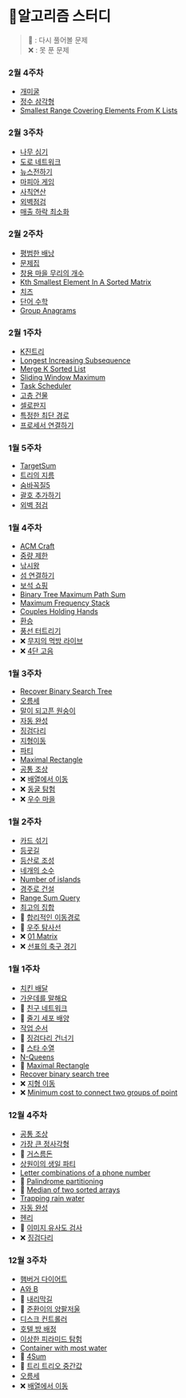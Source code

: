 # 🚀알고리즘 스터디
> 💢 : 다시 풀어볼 문제 <br>
> ❌ : 못 푼 문제

### 2월 4주차
- [개미굴](src/_2월4주차/개미굴.java)
- [정수 삼각형](src/_2월4주차/정수삼각형.java)
- [Smallest Range Covering Elements From K Lists](src/_2월4주차/SmallestRangeCoveringElementsFromKLists.java)

### 2월 3주차
- [나무 심기](src/_2월3주차/나무심기.java)
- [도로 네트워크](src/_2월3주차/도로네트워크.java)
- [뉴스전하기](src/_2월3주차/뉴스전하기.java)
- [마피아 게임](src/_2월3주차/마피아게임.java)
- [사칙연산](src/_2월3주차/사칙연산.java)
- [외벽점검](src/_2월3주차/외벽점검.java)
- [매출 하락 최소화](src/_2월3주차/매출하락최소화.java)

### 2월 2주차
- [평범한 배낭](src/_2월2주차/평범한배낭.java)
- [문제집](src/_2월2주차/문제집.java)
- [창용 마을 무리의 개수](src/_2월2주차/창용마을무리의개수.java)
- [Kth Smallest Element In A Sorted Matrix](src/_2월2주차/KthSmallestElementInASortedMatrix.java)
- [치즈](src/_2월2주차/치즈.java)
- [단어 수학](src/_2월2주차/단어수학.java)
- [Group Anagrams](src/_2월2주차/GroupAnagrams.java)


### 2월 1주차
- [K진트리](src/_2월1주차/K진트리.java)
- [Longest Increasing Subsequence](src/_2월1주차/LIS.java)
- [Merge K Sorted List](src/_2월1주차/MergeKSortedLists.java)
- [Sliding Window Maximum](src/_2월1주차/SlidingWindowMaximum.java)
- [Task Scheduler](src/_2월1주차/TaskScheduler.java)
- [고층 건물](src/_2월1주차/고층건물.java)
- [셀로판지](src/_2월1주차/셀로판지.java)
- [특정한 최단 경로](src/_2월1주차/특정한최단경로.java)
- [프로세서 연결하기](src/_2월1주차/프로세서연결하기.java)

### 1월 5주차
- [TargetSum](src/_1월5주차/TargetSum.java)
- [트리의 지름](src/_1월5주차/트리의지름.java)
- [숨바꼭질5](src/_1월5주차/숨바꼭질5.java)
- [괄호 추가하기](src/_1월5주차/괄호추가하기.java)
- [외벽 점검](src/_1월5주차/외벽점검.java)

### 1월 4주차
- [ACM Craft](src/_1월4주차/ACMCraft.java)
- [중량 제한](src/_1월4주차/중량제한.java)
- [낚시왕](src/_1월4주차/낚시왕.java)
- [섬 연결하기](src/_1월4주차/섬연결하기.java)
- [보석 쇼핑](src/_1월4주차/보석쇼핑.java)
- [Binary Tree Maximum Path Sum](src/_1월4주차/BinaryTreeMaximumPathSum.java)
- [Maximum Frequency Stack](src/_1월4주차/MaximumFrequencyStack.java)
- [Couples Holding Hands](src/_1월4주차/CouplesHoldingHands.java )
- [환승](src/_1월4주차/환승.java)
- [풍선 터트리기](src/_1월4주차/풍선터트리기.java)
- ❌ [무지의 먹방 라이브](https://programmers.co.kr/learn/courses/30/lessons/42891)
- ❌ [4단 고음](https://programmers.co.kr/learn/courses/30/lessons/1831)

### 1월 3주차
- [Recover Binary Search Tree](src/_1월3주차/RecoverBinarySearchTree.java)
- [오름세](src/_1월3주차/오름세.java)
- [말이 되고픈 원숭이](src/_1월3주차/말이되고픈원숭이.java)
- [자동 완성](src/_1월3주차/자동완성.java)
- [징검다리](src/_1월3주차/징검다리.java)
- [지형이동](src/_1월3주차/지형이동.java)
- [파티](src/_1월3주차/파티.java)
- [Maximal Rectangle](src/_1월3주차/MaximalRectangle.java)
- [공통 조상](src/_1월3주차/공통조상.java)
- ❌ [배열에서 이동](https://www.acmicpc.net/problem/1981)
- ❌ [동굴 탐험](https://programmers.co.kr/learn/courses/30/lessons/67260)
- ❌ [우수 마을](https://www.acmicpc.net/problem/1949)

### 1월 2주차
- [카드 섞기](src/_1월2주차/카드섞기.java) 
- [등굣길](src/_1월2주차/등굣길.java)
- [등산로 조성](src/_1월2주차/등산로조성.java)
- [네개의 소수](src/_1월2주차/네개의소수.java)
- [Number of islands](src/_1월2주차/NumberOfIslands.java)
- [경주로 건설](src/_1월2주차/경주로건설.java)
- [Range Sum Query](src/_1월2주차/RangeSumQuery.java)
- [최고의 집합](src/_1월2주차/최고의집합.java)
- 💢 [합리적인 이동경로](src/_1월2주차/합리적인이동경로.java)
- 💢 [우주 탐사선](src/_1월2주차/우주탐사선.java)
- ❌ [01 Matrix](https://leetcode.com/problems/01-matrix/)
- ❌ [선표의 축구 경기](https://swexpertacademy.com/main/code/problem/problemDetail.do?contestProbId=AWFUsJvqAegDFAVB&categoryId=AWFUsJvqAegDFAVB&categoryType=CODE)

### 1월 1주차
- [치킨 배달](src/_1월1주차/치킨배달.java)
- [가운데를 말해요](src/_1월1주차/가운데를말해요.java)
- 💢 [친구 네트워크](src/_1월1주차/친구네트워크.java)
- 💢 [줄기 세포 배양](src/_1월1주차/줄기세포배양.java)
- [작업 순서](src/_1월1주차/작업순서.java)
- 💢 [징검다리 건너기](src/_1월1주차/징검다리건너기.java)
- 💢 [스타 수열](src/_1월1주차/스타수열.java)
- [N-Queens](src/_1월1주차/NQueens.java)
- 💢 [Maximal Rectangle](src/_1월1주차/MaximalRectangle.java)
- [Recover binary search tree](src/_1월1주차/RecoverBinarySearchTree.java)
- ❌ [지형 이동](src/_1월1주차/지형이동.java)
- ❌ [Minimum cost to connect two groups of point](https://leetcode.com/problems/minimum-cost-to-connect-two-groups-of-points/)

### 12월 4주차
- [공통 조상](src/_12월4주차/공통조상.java)
- [가장 큰 정사각형](src/_12월4주차/가장큰정사각형.java)
- 💢 [거스름돈](src/_12월4주차/거스름돈.java)
- [상원이의 생일 파티](src/_12월4주차/상원이의생일파티.java)
- [Letter combinations of a phone number](src/_12월4주차/LetterCombinationsOfAPhoneNumber.java)
- 💢 [Palindrome partitioning](src/_12월4주차/PalindromePartitioning.java)
- 💢 [Median of two sorted arrays](src/_12월4주차/MedianOfTwoSortedArrays.java)
- [Trapping rain water](src/_12월4주차/TrappingRainWater.java)
- [자동 완성](src/_12월4주차/자동완성.java)
- [헨리](src/_12월4주차/헨리.java)
- 💢 [이미지 유사도 검사](src/_12월4주차/이미지유사도검사.java)
- ❌ [징검다리](https://programmers.co.kr/learn/courses/30/lessons/43236)

### 12월 3주차
- [햄버거 다이어트](/src/_12월3주차/햄버거다이어트.java)
- [A와 B](/src/_12월3주차/A와B.java)
- 💢 [내리막길](/src/_12월3주차/내리막길.java)
- 💢 [준환이의 양팔저울](/src/_12월3주차/준환이의양팔저울.java)
- [디스크 컨트롤러](/src/_12월3주차/디스크컨트롤러.java)
- [호텔 방 배정](/src/_12월3주차/호텔방배정.java)
- [이상한 피라미드 탐험](/src/_12월3주차/이상한피라미드탐험.java)
- [Container with most water](/src/_12월3주차/ContainerWithMostWater.java)
- 💢 [4Sum](/src/_12월3주차/FourSum.java)
- 💢 [트리 트리오 중간값](/src/_12월3주차/트리트리오중간값.java)
- [오름세](https://www.acmicpc.net/problem/3745)
- ❌ [배열에서 이동](https://www.acmicpc.net/problem/1981)